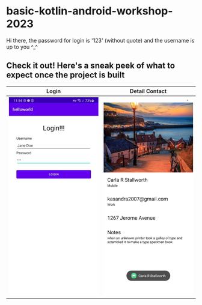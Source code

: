 # basic-kotlin-android-workshop-2023
Hi there, the password for login is '123' (without quote) and the username is up to you ^_^
## Check it out! Here's a sneak peek of what to expect once the project is built
Login             |  Detail Contact
:-------------------------:|:-------------------------:
<img src="https://github.com/gdsc-machung-overseer/basic-kotlin-android-workshop-2023/blob/00806a431f4857f7e653a8aee75aca898b9e29d9/.profile/ss-login.jpeg" width=250/> | <img src="https://github.com/gdsc-machung-overseer/basic-kotlin-android-workshop-2023/blob/00806a431f4857f7e653a8aee75aca898b9e29d9/.profile/ss-detail.jpeg" width=250/>
